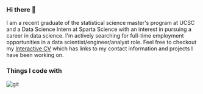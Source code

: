 ### Hi there 👋

I am a recent graduate of the statistical science master's program at UCSC and a Data Science Intern at Sparta Science with an interest in pursuing a career in data science. I'm actively searching for full-time employment opportunities in a data scientist/engineer/analyst role. Feel free to checkout my 
[Interactive CV](https://public.tableau.com/profile/clayton.yasuji.olsen#!/vizhome/Interactive_Resume_16182619896980/Dashboard1?publish=yes) which has links to my contact information and projects I have been working on.

<h3>Things I code with</h3>

<img alt="git" src="https://img.shields.io/badge/-Git-F05032?style=flat-square&logo=git&logoColor=white" />

<!--
**ClaytonOlsen/ClaytonOlsen** is a ✨ _special_ ✨ repository because its `README.md` (this file) appears on your GitHub profile.




-->
